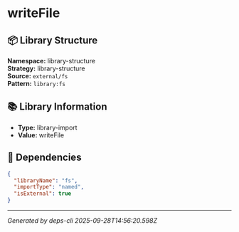 # writeFile

## 📦 Library Structure

**Namespace:** library-structure  
**Strategy:** library-structure  
**Source:** `external/fs`  
**Pattern:** `library:fs`

## 📚 Library Information

- **Type:** library-import
- **Value:** writeFile

## 🔗 Dependencies

```json
{
  "libraryName": "fs",
  "importType": "named",
  "isExternal": true
}
```

---
*Generated by deps-cli 2025-09-28T14:56:20.598Z*
